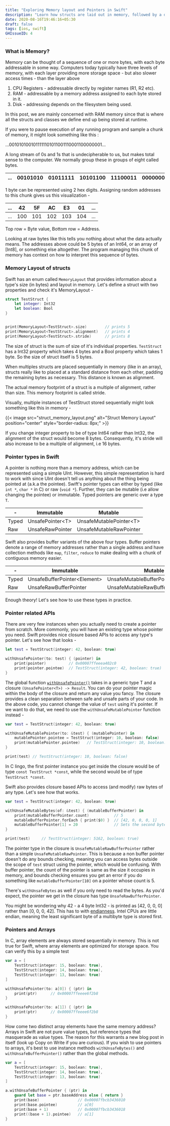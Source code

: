 ```yaml
---
title: "Exploring Memory layout and Pointers in Swift"
description: "Learn how structs are laid out in memory, followed by a dive into the world of pointers in Swift."
date: 2020-08-16T19:46:16+05:30
draft: false
tags: [ios, swift]
GHIssueID: 4
---
```


### What is Memory?
Memory can be thought of a sequence of one or more bytes, with each byte addressable in some way. Computers today typically have three levels of memory, with each layer providing more storage space - but also slower access times - than the layer above

1. CPU Registers - addressable directly by register names (R1, R2 etc).
2. RAM - addressable by a memory address assigned to each byte stored in it.
3. Disk - addressing depends on the filesystem being used.

In this post, we are mainly concerned with RAM memory since that is where all the structs and classes we define end up being stored at runtime.

If you were to pause execution of any running program and sample a chunk of memory, it might look something like this :

...0010101001011111101011001110001100000001...

A long stream of 0s and 1s that is undecipherable to us, but makes total sense to the computer. We normally group these in groups of eight called bytes.

...|00101010|01011111|10101100|11100011|00000001|...
---|---|---|---|---|---|---

1 byte can be represented using 2 hex digits. Assigning random addresses to this chunk gives us this visualization -

...|**42**|**5F**|**AC**|**E3**|**01**|...
---|---|---|---|---|---|---
...|100|101|102|103|104|...

Top row = Byte value, Bottom row = Address.

Looking at raw bytes like this tells you nothing about what the data actually means. The addresses above could be 5 bytes of an Int64, or an array of [Int8], or something else altogether. The program managing this chunk of memory has context on how to interpret this sequence of bytes.

### Memory Layout of structs
Swift has an enum called `MemoryLayout` that provides information about a type's size (in bytes) and layout in memory. Let's define a struct with two properties and  check it's MemoryLayout -

```swift
struct TestStruct {
    let integer: Int32
    let boolean: Bool
}


print(MemoryLayout<TestStruct>.size)        // prints 5
print(MemoryLayout<TestStruct>.alignment)   // prints 4
print(MemoryLayout<TestStruct>.stride)      // prints 8
```

The size of struct is the sum of size of it's individual properties. `TestStruct` has a Int32 property which takes 4 bytes and a Bool property which takes 1 byte. So the size of struct itself is 5 bytes.

When multiples structs are placed sequentially in memory (like in an array), structs really like to placed at a standard distance from each other, padding the remaining bytes as necessary. This distance is known as alignment.

The actual memory footprint of a struct is a multiple of alignment, rather than size. This memory footprint is called stride.

Visually, multiple instances of TestStruct stored sequentially might look something like this in memory -

{{< image src="struct_memory_layout.png" alt="Struct Memory Layout" position="center" style="border-radius: 8px;" >}}

If you change integer property to be of type Int64 rather than Int32, the alignment of the struct would become 8 bytes. Consequently, it's stride will also increase to be a multiple of alignment, i.e 16 bytes.

### Pointer types in Swift
A pointer is nothing more than a memory address, which can be represented using a simple UInt. However, this simple representation is hard to work with since UInt doesn't tell us anything about the thing being pointed at (a.k.a the pointee). Swift's pointer types can either by typed (like `int *`, `char *` in C) or raw (`void *`). Further, they can be mutable (i.e allow changing the pointee) or immutable. Typed pointers are generic over a type `T`.


-|Immutable|Mutable
-|-|-
Typed|UnsafePointer\<T\>|UnsafeMutablePointer\<T\>
Raw|UnsafeRawPointer|UnsafeMutableRawPointer

Swift also provides buffer variants of the above four types. Buffer pointers denote a range of memory addresses rather than a single address and have collection methods like `map`, `filter`, `reduce` to make dealing with a chunk of contiguous memory easier.

-|Immutable|Mutable
-|-|-
Typed|UnsafeBufferPointer\<Element\>|UnsafeMutableBufferPointer\<Element\>
Raw|UnsafeRawBufferPointer|UnsafeMutableRawBufferPointer

Enough theory! Let's see how to use these types in practice.

### Pointer related APIs
There are very few instances when you actually need to create a pointer from scratch. More commonly, you will have an existing type whose pointer you need. Swift provides nice closure based APIs to access any type's pointer. Let's see how that looks -

```swift
let test = TestStruct(integer: 42, boolean: true)

withUnsafePointer(to: test) { (pointer) in
    print(pointer)          // 0x00007ffeeea402c0
    print(pointer.pointee)  // TestStruct(integer: 42, boolean: true)
}
```
The global function [`withUnsafePointer()`](https://github.com/apple/swift/blob/8573c99117ea17019ce03401c520e1f8f8975f0f/stdlib/public/core/LifetimeManager.swift#L106) takes in a generic type T and a closure `(UnsafePointer<T>) -> Result`. You can do your pointer magic within the body of the closure and return any value you fancy. The closure provides a clean separation between safe and unsafe parts of your code. In the above code, you cannot change the value of `test` using it's pointer. If we want to do that, we need to use the `withUnsafeMutablePointer` function instead -

```swift
var test = TestStruct(integer: 42, boolean: true)

withUnsafeMutablePointer(to: &test) { (mutablePointer) in
    mutablePointer.pointee = TestStruct(integer: 10, boolean: false)
    print(mutablePointer.pointee)   // TestStruct(integer: 10, boolean: false)
}

print(test) // TestStruct(integer: 10, boolean: false)
```

In C lingo, the first pointer instance you get inside the closure would be of type `const TestStruct *const`, while the second would be of type `TestStruct *const`.

Swift also provides closure based APIs to access (and modify) raw bytes of any type. Let's see how that works.

```swift
var test = TestStruct(integer: 42, boolean: true)

withUnsafeMutableBytes(of: &test) { (mutableBufferPointer) in
    print(mutableBufferPointer.count)           // 5
    mutableBufferPointer.forEach { print($0) }  // [42, 0, 0, 0, 1]
    mutableBufferPointer[1] = 20                // Sets the second byte of integer property in test to 20
}

print(test)     // TestStruct(integer: 5162, boolean: true)
```

The pointer type in the closure is `UnsafeMutableRawBufferPointer` rather than a simple `UnsafeMutableRawPointer`. This is because a non buffer pointer doesn't do any bounds checking, meaning you can access bytes outside the scope of `test` struct using the pointer, which would be confusing. With buffer pointer, the count of the pointer is same as the size it occupies in memory, and bounds checking ensures you get an error if you do something like `mutableBufferPointer[10]` on a pointer whose count is 5.

There's `withUnsafeBytes` as well if you only need to read the bytes. As you'd expect, the pointer we get in the closure has type `UnsafeRawBufferPointer`.

You might be wondering why 42 - a 4 byte Int32 - is printed as [42, 0, 0, 0] rather than [0, 0, 0, 42]. This has to with [endianness](https://chortle.ccsu.edu/AssemblyTutorial/Chapter-15/ass15_3.html). Intel CPUs are little endian, meaning the least significant byte of a multibyte type is stored first.

### Pointers and Arrays
In C, array elements are always stored sequentially in memory. This is not true for Swift, where array elements are optimized for storage space. You can verify this by a simple test

```swift
var a = [
    TestStruct(integer: 15, boolean: true),
    TestStruct(integer: 14, boolean: true),
    TestStruct(integer: 13, boolean: true)
]

withUnsafePointer(to: a[0]) { (ptr) in
    print(ptr)      // 0x00007ffeeee6f2b8
}

withUnsafePointer(to: a[1]) { (ptr) in
    print(ptr)      // 0x00007ffeeee6f2b8
}
```

How come two distinct array elements have the same memory address? Arrays in Swift are not pure value types, but reference types that masquerade as value types. The reason for this warrants a new blog post in itself (look up Copy on Write if you are curious). If you wish to use pointers to arrays, it's best to use instance methods `withUnsafeBytes()` and `withUnsafeBufferPointer()` rather than the global methods.

```swift
var a = [
    TestStruct(integer: 15, boolean: true),
    TestStruct(integer: 14, boolean: true),
    TestStruct(integer: 13, boolean: true)
]

a.withUnsafeBufferPointer { (ptr) in
    guard let base = ptr.baseAddress else { return }
    print(base)                 // 0x00007fbcb3436010
    print(base.pointee)         // a[0]
    print(base + 1)             // 0x00007fbcb3436018
    print((base + 1).pointee)   // a[1]
}
```